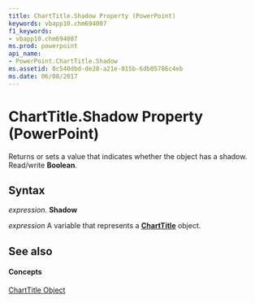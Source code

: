 ```yaml
---
title: ChartTitle.Shadow Property (PowerPoint)
keywords: vbapp10.chm694007
f1_keywords:
- vbapp10.chm694007
ms.prod: powerpoint
api_name:
- PowerPoint.ChartTitle.Shadow
ms.assetid: 0c540dbd-de28-a21e-015b-6db05786c4eb
ms.date: 06/08/2017
---
```



# ChartTitle.Shadow Property (PowerPoint)

Returns or sets a value that indicates whether the object has a shadow. Read/write **Boolean**.


## Syntax

 _expression_. **Shadow**

 _expression_ A variable that represents a **[ChartTitle](charttitle-object-powerpoint.md)** object.


## See also


#### Concepts


[ChartTitle Object](charttitle-object-powerpoint.md)

